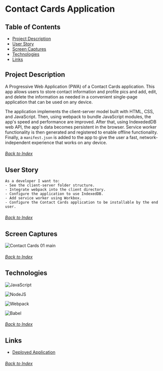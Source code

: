 # Contact Cards Application

## Table of Contents

- [Project Description](#Project-Description)
- [User Story](#User-Story)
- [Screen Captures](#Screen-Captures)
- [Technologies](#Technologies)
- [Links](#Links)


## Project Description
A Progressive Web Application (PWA) of a Contact Cards application. This app allows users to store contact information and profile pics and add, edit, and delete the information as needed in a convenient single-page application that can be used on any device.

The application implements the client-server model built with HTML, CSS, and JavaScript. Then, using webpack to bundle JavaScript modules, the app's speed and performance are improved. After that, using IndexededDB web API, the app's data becomes persistent in the browser. Service worker functionality is then generated and registered to enable offline functionality. Finally, a ``` manifest.json ``` is added to the app to give the user a fast, network-independent experience that works on any device.

###### [Back to Index](#Table-of-Contents)


## User Story
```
As a developer I want to:
- See the client-server folder structure.
- Integrate webpack into the client directory.
- Configure the application to use IndexedDB.
- Add service worker using Workbox.
- Configure the Contact Cards application to be installable by the end user.
```

###### [Back to Index](#Table-of-Contents)


## Screen Captures
![Contact Cards 01 main](./src/)

###### [Back to Index](#Table-of-Contents)


## Technologies

![JavaScript](https://img.shields.io/badge/javascript-%23323330.svg?style=for-the-badge&logo=javascript&logoColor=%23F7DF1E)

![NodeJS](https://img.shields.io/badge/node.js-6DA55F?style=for-the-badge&logo=node.js&logoColor=white)

![Webpack](https://img.shields.io/badge/webpack-%238DD6F9.svg?style=for-the-badge&logo=webpack&logoColor=black)

![Babel](https://img.shields.io/badge/Babel-F9DC3e?style=for-the-badge&logo=babel&logoColor=black)

###### [Back to Index](#Table-of-Contents)


## Links
- [Deployed Application](https://boiling-wave-28977.herokuapp.com/)
###### [Back to Index](#Table-of-Contents)